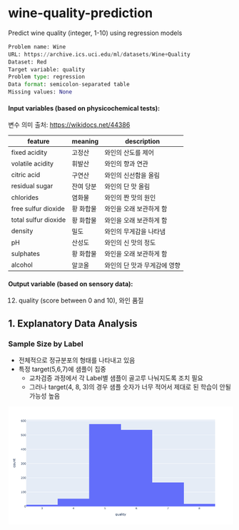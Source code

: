 # wine-quality-prediction
Predict wine quality (integer, 1-10) using regression models

```python
Problem name: Wine
URL: https://archive.ics.uci.edu/ml/datasets/Wine+Quality
Dataset: Red
Target variable: quality
Problem type: regression
Data format: semicolon-separated table
Missing values: None
```

#### Input variables (based on physicochemical tests):
변수 의미 출처: https://wikidocs.net/44386

feature|meaning|description
-|-|-
fixed acidity|고정산|와인의 산도를 제어
volatile acidity|휘발산|와인의 향과 연관
citric acid|구연산|와인의 신선함을 올림
residual sugar|잔여 당분|와인의 단 맛 올림
chlorides|염화물|와인의 짠 맛의 원인
free sulfur dioxide|황 화합물|와인을 오래 보관하게 함
total sulfur dioxide|황 화합물|와인을 오래 보관하게 함
density|밀도|와인의 무게감을 나타냄
pH|산성도|와인의 신 맛의 정도
sulphates|황 화합물|와인을 오래 보관하게 함
alcohol|알코올|와인의 단 맛과 무게감에 영향

#### Output variable (based on sensory data): 
12. quality (score between 0 and 10), 와인 품질


## 1. Explanatory Data Analysis

### Sample Size by Label
- 전체적으로 정규분포의 형태를 나타내고 있음
- 특정 target(5,6,7)에 샘플이 집중
    - 교차검증 과정에서 각 Label별 샘플이 골고루 나눠지도록 조치 필요
    - 그러나 target(4, 8, 3)의 경우 샘플 숫자가 너무 적어서 제대로 된 학습이 안될 가능성 높음

![](./img/value-counts-by-target.png)

